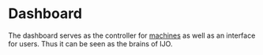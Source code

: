 # Dashboard
The dashboard serves as the controller for [machines](./machine.md) as well as an interface for users. Thus it can be seen as the brains of IJO. 